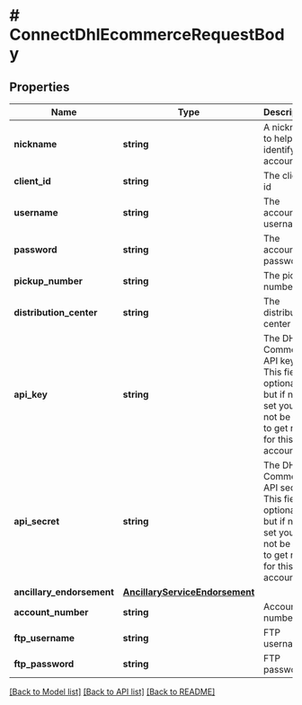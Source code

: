 # # ConnectDhlEcommerceRequestBody

## Properties

Name | Type | Description | Notes
------------ | ------------- | ------------- | -------------
**nickname** | **string** | A nickname to help you identify this account |
**client_id** | **string** | The client id |
**username** | **string** | The account username |
**password** | **string** | The account password |
**pickup_number** | **string** | The pickup number |
**distribution_center** | **string** | The distribution center |
**api_key** | **string** | The DHL E-Commerce API key. This field is optional, but if not set you will not be able to get rates for this account. | [optional]
**api_secret** | **string** | The DHL E-Commerce API secret. This field is optional, but if not set you will not be able to get rates for this account. | [optional]
**ancillary_endorsement** | [**AncillaryServiceEndorsement**](AncillaryServiceEndorsement.md) |  | [optional]
**account_number** | **string** | Account number | [optional]
**ftp_username** | **string** | FTP username | [optional]
**ftp_password** | **string** | FTP password | [optional]

[[Back to Model list]](../../README.md#models) [[Back to API list]](../../README.md#endpoints) [[Back to README]](../../README.md)
